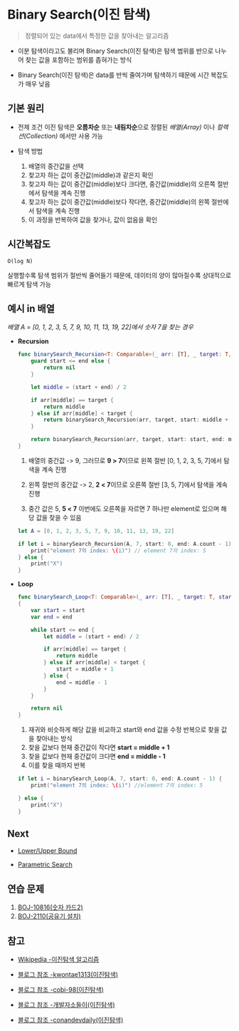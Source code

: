 # Binary Search(이진 탐색)

> 정렬되어 있는 data에서 특정한 값을 찾아내는 알고리즘

- 이분 탐색이라고도 불리며 Binary Search(이진 탐색)은 탐색 범위를 반으로 나누어 찾는 값을 포함하는 범위를 좁혀가는 방식
  <br/>

- Binary Search(이진 탐색)은 data를 반씩 줄여가며 탐색하기 때문에 시간 복잡도가 매우 낮음

## 기본 원리

- 전제 조건
  이진 탐색은 **오름차순** 또는 **내림차순**으로 정렬된 _배열(Array)_ 이나 _컬렉션(Collection)_ 에서만 사용 가능
  <br/>

- 탐색 방법
  1.  배열의 중간값을 선택
  2.  찾고자 하는 값이 중간값(middle)과 같은지 확인
  3.  찾고자 하는 값이 중간값(middle)보다 크다면, 중간값(middle)의 오른쪽 절반에서 탐색을 계속 진행
  4.  찾고자 하는 값이 중간값(middle)보다 작다면, 중간값(middle)의 왼쪽 절반에서 탐색을 계속 진행
  5.  이 과정을 반복하여 값을 찾거나, 값이 없음을 확인
      <br/>

## 시간복잡도

```
O(log N)
```

실행할수록 탐색 범위가 절반씩 줄어들기 때문에, 데이터의 양이 많아질수록 상대적으로 빠르게 탐색 가능

## 예시 in 배열

_배열 A = [0, 1, 2, 3, 5, 7, 9, 10, 11, 13, 19, 22]에서 숫자 7을 찾는 경우_

- **Recursion**

  ```swift
  func binarySearch_Recursion<T: Comparable>(_ arr: [T], _ target: T, start: Int, end: Int) -> Int? {
      guard start <= end else {
          return nil
      }

      let middle = (start + end) / 2

      if arr[middle] == target {
          return middle
      } else if arr[middle] < target {
          return binarySearch_Recursion(arr, target, start: middle + 1, end: end)
      }

      return binarySearch_Recursion(arr, target, start: start, end: middle - 1)
  }
  ```

  1. 배열의 중간값 -> 9, 그러므로 **9 > 7**이므로 왼쪽 절반 [0, 1, 2, 3, 5, 7]에서 탐색을 계속 진행

  2. 왼쪽 절반의 중간값 -> 2, **2 < 7**이므로 오른쪽 절반 [3, 5, 7]에서 탐색을 계속 진행

  3. 중간 값은 5, **5 < 7** 이번에도 오른쪽을 자르면 7 하나만 element로 있으며 해당 값을 찾을 수 있음
     <br/>

  ```swift
  let A = [0, 1, 2, 3, 5, 7, 9, 10, 11, 13, 19, 22]

  if let i = binarySearch_Recursion(A, 7, start: 0, end: A.count - 1) {
      print("element 7의 index: \(i)") // element 7의 index: 5
  } else {
      print("X")
  }
  ```

- **Loop**

  ```swift
  func binarySearch_Loop<T: Comparable>(_ arr: [T], _ target: T, start: Int, end: Int) -> Int?
  {
      var start = start
      var end = end

      while start <= end {
          let middle = (start + end) / 2

          if arr[middle] == target {
              return middle
          } else if arr[middle] < target {
              start = middle + 1
          } else {
              end = middle - 1
          }
      }

      return nil
  }
  ```

  1. 재귀와 비슷하게 해당 값을 비교하고 start와 end 값을 수정 반복으로 찾을 값을 찾아내는 방식
  2. 찾을 값보다 현재 중간값이 작다면 **start = middle + 1**
  3. 찾을 값보다 현재 중간값이 크다면 **end = middle - 1**
  4. 이를 찾을 때까지 반복
     <br/>

  ```swift
  if let i = binarySearch_Loop(A, 7, start: 0, end: A.count - 1) {
      print("element 7의 index: \(i)") //element 7의 index: 5

  } else {
      print("X")
  }
  ```

## Next

- [Lower/Upper Bound](https://github.com/BOLTB0X/DataStructure-Algorithm/blob/main/Algorithm/LowerUpper%20Bound/README.md)

- [Parametric Search](https://github.com/BOLTB0X/DataStructure-Algorithm/blob/main/Algorithm/Parametric%20Search/README.md)

## 연습 문제

1. [BOJ-10816(숫자 카드2)](https://www.acmicpc.net/problem/10816)
2. [BOJ-2110(공유기 설치)](https://www.acmicpc.net/problem/2110)

## 참고

- [Wikipedia -이진탐색 알고리즘](https://ko.wikipedia.org/wiki/%EC%9D%B4%EC%A7%84_%EA%B2%80%EC%83%89_%EC%95%8C%EA%B3%A0%EB%A6%AC%EC%A6%98)

- [블로그 참조 -kwontae1313(이진탐색)](https://velog.io/@kwontae1313/%EC%9D%B4%EC%A7%84-%ED%83%90%EC%83%89Binary-Search-%EC%95%8C%EA%B3%A0%EB%A6%AC%EC%A6%98-%EA%B0%9C%EB%85%90)

- [블로그 참조 -cobi-98(이진탐색)](https://cobi-98.tistory.com/43#google_vignette)

- [블로그 참조 -개발자소들이(이진탐색)](https://babbab2.tistory.com/104)

- [블로그 참조 -conandevdaily(이진탐색)](https://conandevdaily.tistory.com/47)
